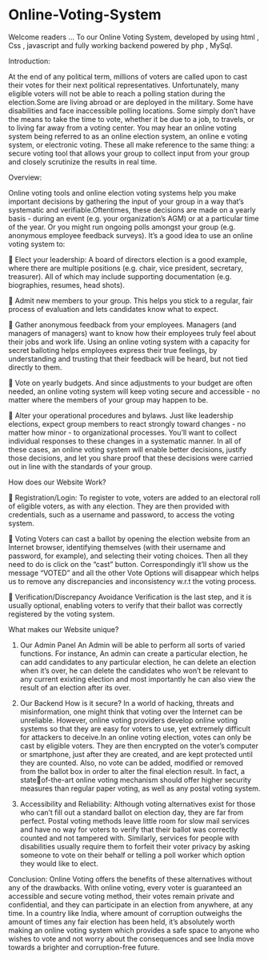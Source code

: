 ﻿# Online-Voting-System
Welcome readers ...
To our Online Voting System, developed by using html , Css , javascript and fully working backend powered by php , MySql.

Introduction: 

At the end of any political term, millions of voters are called upon to cast their votes 
for their next political representatives. Unfortunately, many eligible voters will not be 
able to reach a polling station during the election.Some are living abroad or are 
deployed in the military. Some have disabilities and face inaccessible polling locations. 
Some simply don’t have the means to take the time to vote, whether it be due to a job, 
to travels, or to living far away from a voting center. 
You may hear an online voting system being referred to as an online election system, 
an online e voting system, or electronic voting. These all make reference to the same 
thing: a secure voting tool that allows your group to collect input from your group and 
closely scrutinize the results in real time. 


Overview: 

Online voting tools and online election voting systems help you make important 
decisions by gathering the input of your group in a way that’s systematic and 
verifiable.Oftentimes, these decisions are made on a yearly basis - during an event (e.g. 
your organization’s AGM) or at a particular time of the year. Or you might run 
ongoing polls amongst your group (e.g. anonymous employee feedback surveys). 
It’s a good idea to use an online voting system to: 

 Elect your leadership: A board of directors election is a good example, where there 
are multiple positions (e.g. chair, vice president, secretary, treasurer). All of which 
may include supporting documentation (e.g. biographies, resumes, head shots). 

 Admit new members to your group. This helps you stick to a regular, fair process 
of evaluation and lets candidates know what to expect. 

 Gather anonymous feedback from your employees. Managers (and managers of 
managers) want to know how their employees truly feel about their jobs and work 
life. Using an online voting system with a capacity for secret balloting helps 
employees express their true feelings, by understanding and trusting that their 
feedback will be heard, but not tied directly to them. 

 Vote on yearly budgets. And since adjustments to your budget are often needed, 
an online voting system will keep voting secure and accessible - no matter where 
the members of your group may happen to be. 

 Alter your operational procedures and bylaws. Just like leadership elections, 
expect group members to react strongly toward changes - no matter how minor - 
to organizational processes. You’ll want to collect individual responses to these 
changes in a systematic manner. 
In all of these cases, an online voting system will enable better decisions, justify those 
decisions, and let you share proof that these decisions were carried out in line with the 
standards of your group. 


How does our Website Work? 

 Registration/Login: 
To register to vote, voters are added to an electoral roll of eligible voters, as with any 
election. They are then provided with credentials, such as a username and password, 
to access the voting system.

 Voting 
Voters can cast a ballot by opening the election website from an Internet browser, 
identifying themselves (with their username and password, for example), and 
selecting their voting choices. Then all they need to do is click on the “cast” button. 
Correspondingly it’ll show us the message “VOTED” and all the other Vote Options 
will disappear which helps us to remove any discrepancies and inconsistency w.r.t the 
voting process. 

 Verification/Discrepancy Avoidance 
Verification is the last step, and it is usually optional, enabling voters to verify that 
their ballot was correctly registered by the voting system. 


What makes our Website unique?

1. Our Admin Panel 
An Admin will be able to perform all sorts of varied functions. For instance, An admin 
can create a particular election, he can add candidates to any particular election, he 
can delete an election when it’s over, he can delete the candidates who won’t be 
relevant to any current exixting election and most importantly he can also view the 
result of an election after its over. 

2. Our Backend 
How is it secure? 
In a world of hacking, threats and misinformation, one might think that voting over 
the Internet can be unreliable. However, online voting providers develop online voting 
systems so that they are easy for voters to use, yet extremely difficult for attackers to 
deceive.In an online voting election, votes can only be cast by eligible voters. They are 
then encrypted on the voter’s computer or smartphone, just after they are created, and 
are kept protected until they are counted. Also, no vote can be added, modified or 
removed from the ballot box in order to alter the final election result. In fact, a stateof-the-art online voting mechanism should offer higher security measures than 
regular paper voting, as well as any postal voting system. 

3. Accessibility and Reliability: 
Although voting alternatives exist for those who can’t fill out a standard ballot on 
election day, they are far from perfect. Postal voting methods leave little room for slow 
mail services and have no way for voters to verify that their ballot was correctly 
counted and not tampered with. Similarly, services for people with disabilities usually 
require them to forfeit their voter privacy by asking someone to vote on their behalf or 
telling a poll worker which option they would like to elect. 


Conclusion: 
Online Voting offers the benefits of these alternatives without any of the drawbacks. 
With online voting, every voter is guaranteed an accessible and secure voting method, 
their votes remain private and confidential, and they can participate in an election 
from anywhere, at any time. In a country like India, where amount of corruption 
outweighs the amount of times any fair election has been held, it’s absolutely worth 
making an online voting system which provides a safe space to anyone who wishes to 
vote and not worry about the consequences and see India move towards a brighter and 
corruption-free future.
